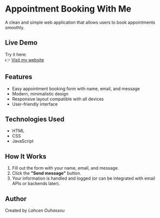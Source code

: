 # Appointment Booking With Me

A clean and simple web application that allows users to book appointments smoothly.

## Live Demo

Try it here:  
👉 [Visit my website](https://lahcen-ouhassou.github.io/Appointment-Booking)

## Features

- Easy appointment booking form with name, email, and message
- Modern, minimalistic design
- Responsive layout compatible with all devices
- User-friendly interface

## Technologies Used

- HTML  
- CSS  
- JavaScript

## How It Works

1. Fill out the form with your name, email, and message.
2. Click the **"Send message"** button.
3. Your information is handled and logged (or can be integrated with email APIs or backends later).

## Author

Created by *Lahcen Ouhassou*
